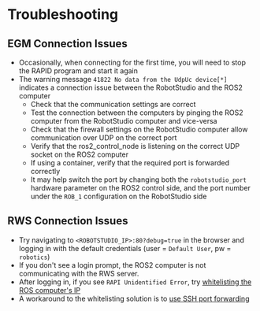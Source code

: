 # Troubleshooting

## EGM Connection Issues
 - Occasionally, when connecting for the first time, you will need to stop the RAPID program and start it again
 - The warning message `41822 No data from the UdpUc device[*]` indicates a connection issue between the RobotStudio and the ROS2 computer
    - Check that the communication settings are correct
    - Test the connection between the computers by pinging the ROS2 computer from the RobotStudio computer and vice-versa
    - Check that the firewall settings on the RobotStudio computer allow communication over UDP on the correct port
    - Verify that the ros2_control_node is listening on the correct UDP socket on the ROS2 computer
    - If using a container, verify that the required port is forwarded correctly
    - It may help switch the port by changing both the `robotstudio_port` hardware parameter on the ROS2 control side, and the port number under the `ROB_1` configuration on the RobotStudio side

## RWS Connection Issues
 - Try navigating to `<ROBOTSTUDIO_IP>:80?debug=true` in the browser and logging in with the default credentials (user = `Default User`, pw = `robotics`)
 - If you don't see a login prompt, the ROS2 computer is not communicating with the RWS server.
 - After logging in, if you see `RAPI Unidentified Error`, try [whitelisting the ROS computer's IP](./NetworkingConfiguration.md#adding-the-local-computer-to-the-virtual-controller-whitelist)
 - A workaround to the whitelisting solution is to [use SSH port forwarding](./NetworkingConfiguration.md#configuring-ssh-port-forwarding)
